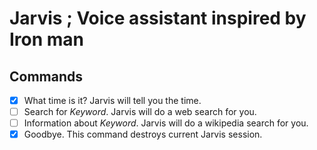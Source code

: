 # Jarvis ; Voice assistant inspired by Iron man

## Commands 

- [x] What time is it? Jarvis will tell you the time. 
- [ ] Search for _Keyword_. Jarvis will do a web search for you. 
- [ ] Information about _Keyword_. Jarvis will do a wikipedia search for you. 
- [x] Goodbye. This command destroys current Jarvis session.